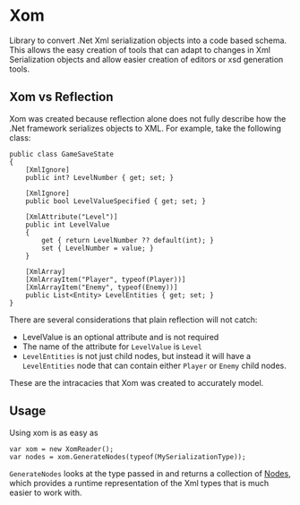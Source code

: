 Xom
===

Library to convert .Net Xml serialization objects into a code based schema.  This allows the easy creation of tools that can adapt to changes in Xml Serialization objects and allow easier creation of editors or xsd generation tools.


Xom vs Reflection
-----------------

Xom was created because reflection alone does not fully describe how the .Net framework serializes objects to XML.  For example, take the following class:

```
public class GameSaveState
{
	[XmlIgnore]
	public int? LevelNumber { get; set; }
	
	[XmlIgnore]
	public bool LevelValueSpecified { get; set; }

	[XmlAttribute("Level")]
	public int LevelValue 
	{
		get { return LevelNumber ?? default(int); }
		set { LevelNumber = value; }
	}
	
	[XmlArray]
	[XmlArrayItem("Player", typeof(Player))]
	[XmlArrayItem("Enemy", typeof(Enemy))]
	public List<Entity> LevelEntities { get; set; }
}
```

There are several considerations that plain reflection will not catch:
* LevelValue is an optional attribute and is not required
* The name of the attribute for `LevelValue` is `Level`
* `LevelEntities` is not just child nodes, but instead it will have a `LevelEntities` node that can contain either `Player` or `Enemy` child nodes.

These are the intracacies that Xom was created to accurately model.

Usage
-----

Using xom is as easy as 

```
var xom = new XomReader();
var nodes = xom.GenerateNodes(typeof(MySerializationType));
```

`GenerateNodes` looks at the type passed in and returns a collection of [Nodes](https://github.com/KallDrexx/Xom/blob/master/Xom.Core/Models/XomNode.cs), which provides a runtime representation of the Xml types that is much easier to work with.
